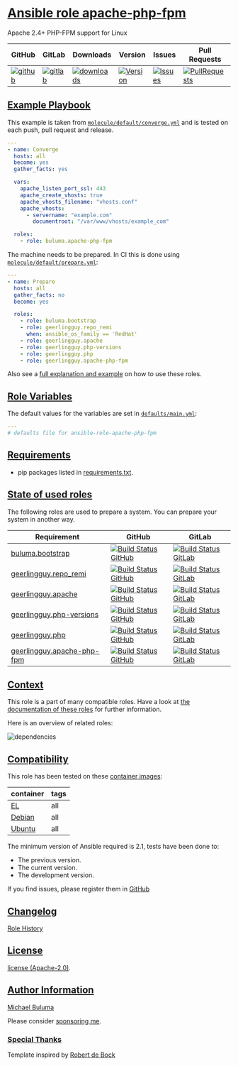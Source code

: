 # [Ansible role apache-php-fpm](#apache-php-fpm)

Apache 2.4+ PHP-FPM support for Linux

|GitHub|GitLab|Downloads|Version|Issues|Pull Requests|
|------|------|-------|-------|------|-------------|
|[![github](https://github.com/buluma/ansible-role-apache-php-fpm/actions/workflows/molecule.yml/badge.svg)](https://github.com/buluma/ansible-role-apache-php-fpm/actions/workflows/molecule.yml)|[![gitlab](https://gitlab.com/shadowwalker/ansible-role-apache-php-fpm/badges/master/pipeline.svg)](https://gitlab.com/shadowwalker/ansible-role-apache-php-fpm)|[![downloads](https://img.shields.io/ansible/role/d/)](https://galaxy.ansible.com/buluma/apache-php-fpm)|[![Version](https://img.shields.io/github/release/buluma/ansible-role-apache-php-fpm.svg)](https://github.com/buluma/ansible-role-apache-php-fpm/releases/)|[![Issues](https://img.shields.io/github/issues/buluma/ansible-role-apache-php-fpm.svg)](https://github.com/buluma/ansible-role-apache-php-fpm/issues/)|[![PullRequests](https://img.shields.io/github/issues-pr-closed-raw/buluma/ansible-role-apache-php-fpm.svg)](https://github.com/buluma/ansible-role-apache-php-fpm/pulls/)|

## [Example Playbook](#example-playbook)

This example is taken from [`molecule/default/converge.yml`](https://github.com/buluma/ansible-role-apache-php-fpm/blob/master/molecule/default/converge.yml) and is tested on each push, pull request and release.

```yaml
---
- name: Converge
  hosts: all
  become: yes
  gather_facts: yes

  vars:
    apache_listen_port_ssl: 443
    apache_create_vhosts: true
    apache_vhosts_filename: "vhosts.conf"
    apache_vhosts:
      - servername: "example.com"
        documentroot: "/var/www/vhosts/example_com"

  roles:
    - role: buluma.apache-php-fpm
```

The machine needs to be prepared. In CI this is done using [`molecule/default/prepare.yml`](https://github.com/buluma/ansible-role-apache-php-fpm/blob/master/molecule/default/prepare.yml):

```yaml
---
- name: Prepare
  hosts: all
  gather_facts: no
  become: yes

  roles:
    - role: buluma.bootstrap
    - role: geerlingguy.repo_remi
      when: ansible_os_family == 'RedHat'
    - role: geerlingguy.apache
    - role: geerlingguy.php-versions
    - role: geerlingguy.php
    - role: geerlingguy.apache-php-fpm
```

Also see a [full explanation and example](https://buluma.github.io/how-to-use-these-roles.html) on how to use these roles.

## [Role Variables](#role-variables)

The default values for the variables are set in [`defaults/main.yml`](https://github.com/buluma/ansible-role-apache-php-fpm/blob/master/defaults/main.yml):

```yaml
---
# defaults file for ansible-role-apache-php-fpm
```

## [Requirements](#requirements)

- pip packages listed in [requirements.txt](https://github.com/buluma/ansible-role-apache-php-fpm/blob/master/requirements.txt).

## [State of used roles](#state-of-used-roles)

The following roles are used to prepare a system. You can prepare your system in another way.

| Requirement | GitHub | GitLab |
|-------------|--------|--------|
|[buluma.bootstrap](https://galaxy.ansible.com/buluma/bootstrap)|[![Build Status GitHub](https://github.com/buluma/ansible-role-bootstrap/workflows/Ansible%20Molecule/badge.svg)](https://github.com/buluma/ansible-role-bootstrap/actions)|[![Build Status GitLab](https://gitlab.com/shadowwalker/ansible-role-bootstrap/badges/master/pipeline.svg)](https://gitlab.com/shadowwalker/ansible-role-bootstrap)|
|[geerlingguy.repo_remi](https://galaxy.ansible.com/buluma/geerlingguy.repo_remi)|[![Build Status GitHub](https://github.com/buluma/geerlingguy.repo_remi/workflows/Ansible%20Molecule/badge.svg)](https://github.com/buluma/geerlingguy.repo_remi/actions)|[![Build Status GitLab](https://gitlab.com/shadowwalker/geerlingguy.repo_remi/badges/master/pipeline.svg)](https://gitlab.com/shadowwalker/geerlingguy.repo_remi)|
|[geerlingguy.apache](https://galaxy.ansible.com/buluma/geerlingguy.apache)|[![Build Status GitHub](https://github.com/buluma/geerlingguy.apache/workflows/Ansible%20Molecule/badge.svg)](https://github.com/buluma/geerlingguy.apache/actions)|[![Build Status GitLab](https://gitlab.com/shadowwalker/geerlingguy.apache/badges/master/pipeline.svg)](https://gitlab.com/shadowwalker/geerlingguy.apache)|
|[geerlingguy.php-versions](https://galaxy.ansible.com/buluma/geerlingguy.php-versions)|[![Build Status GitHub](https://github.com/buluma/geerlingguy.php-versions/workflows/Ansible%20Molecule/badge.svg)](https://github.com/buluma/geerlingguy.php-versions/actions)|[![Build Status GitLab](https://gitlab.com/shadowwalker/geerlingguy.php-versions/badges/master/pipeline.svg)](https://gitlab.com/shadowwalker/geerlingguy.php-versions)|
|[geerlingguy.php](https://galaxy.ansible.com/buluma/geerlingguy.php)|[![Build Status GitHub](https://github.com/buluma/geerlingguy.php/workflows/Ansible%20Molecule/badge.svg)](https://github.com/buluma/geerlingguy.php/actions)|[![Build Status GitLab](https://gitlab.com/shadowwalker/geerlingguy.php/badges/master/pipeline.svg)](https://gitlab.com/shadowwalker/geerlingguy.php)|
|[geerlingguy.apache-php-fpm](https://galaxy.ansible.com/buluma/geerlingguy.apache-php-fpm)|[![Build Status GitHub](https://github.com/buluma/geerlingguy.apache-php-fpm/workflows/Ansible%20Molecule/badge.svg)](https://github.com/buluma/geerlingguy.apache-php-fpm/actions)|[![Build Status GitLab](https://gitlab.com/shadowwalker/geerlingguy.apache-php-fpm/badges/master/pipeline.svg)](https://gitlab.com/shadowwalker/geerlingguy.apache-php-fpm)|

## [Context](#context)

This role is a part of many compatible roles. Have a look at [the documentation of these roles](https://buluma.github.io/) for further information.

Here is an overview of related roles:

![dependencies](https://raw.githubusercontent.com/buluma/ansible-role-apache-php-fpm/png/requirements.png "Dependencies")

## [Compatibility](#compatibility)

This role has been tested on these [container images](https://hub.docker.com/u/buluma):

|container|tags|
|---------|----|
|[EL](https://hub.docker.com/repository/docker/buluma/enterpriselinux/general)|all|
|[Debian](https://hub.docker.com/repository/docker/buluma/debian/general)|all|
|[Ubuntu](https://hub.docker.com/repository/docker/buluma/ubuntu/general)|all|

The minimum version of Ansible required is 2.1, tests have been done to:

- The previous version.
- The current version.
- The development version.

If you find issues, please register them in [GitHub](https://github.com/buluma/ansible-role-apache-php-fpm/issues)

## [Changelog](#changelog)

[Role History](https://github.com/buluma/ansible-role-apache-php-fpm/blob/master/CHANGELOG.md)

## [License](#license)

[license (Apache-2.0)](https://github.com/buluma/ansible-role-apache-php-fpm/blob/master/LICENSE).

## [Author Information](#author-information)

[Michael Buluma](https://buluma.github.io/)

Please consider [sponsoring me](https://github.com/sponsors/buluma).

### [Special Thanks](#special-thanks)

Template inspired by [Robert de Bock](https://github.com/robertdebock)
